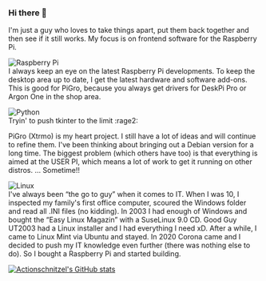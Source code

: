 ### Hi there 👋

I'm just a guy who loves to take things apart, put them back together and then see if it still works. My focus is on frontend software for the Raspberry Pi.     
    
        
![Raspberry Pi](https://img.shields.io/badge/-RaspberryPi-C51A4A?style=for-the-badge&logo=Raspberry-Pi)        
I always keep an eye on the latest Raspberry Pi developments. To keep the desktop area up to date, I get the latest hardware and software add-ons. This is good for PiGro, because you always get drivers for DeskPi Pro or Argon One in the shop area.    
    
![Python](https://img.shields.io/badge/python-3670A0?style=for-the-badge&logo=python&logoColor=ffdd54)        
Tryin' to push tkinter to the limit :rage2:  
    
PiGro (Xtrmo) is my heart project. I still have a lot of ideas and will continue to refine them. I've been thinking about bringing out a Debian version for a long time. The biggest problem (which others have too) is that everything is aimed at the USER PI, which means a lot of work to get it running on other distros. … Sometime!!


    
        
        
![Linux](https://img.shields.io/badge/Linux-FCC624?style=for-the-badge&logo=linux&logoColor=black)    
I've always been “the go to guy” when it comes to IT. When I was 10, I inspected my family's first office computer, scoured the Windows folder and read all .INI files (no kidding). In 2003 I had enough of Windows and bought the “Easy Linux Magazin” with a SuseLinux 9.0 CD. Good Guy UT2003 had a Linux installer and I had everything I need xD. After a while, I came to Linux Mint via Ubuntu and stayed. In 2020 Corona came and I decided to push my IT knowledge even further (there was nothing else to do). So I bought a Raspberry Pi and started building.

[![Actionschnitzel's GitHub stats](https://github-readme-stats.vercel.app/api?username=actionschnitzel)](https://github.com/actionschnitzel/github-readme-stats)

<!--
**actionschnitzel/actionschnitzel** is a ✨ _special_ ✨ repository because its `README.md` (this file) appears on your GitHub profile.

Here are some ideas to get you started:

- 🔭 I’m currently working on ...
- 🌱 I’m currently learning ...
- 👯 I’m looking to collaborate on ...
- 🤔 I’m looking for help with ...
- 💬 Ask me about ...
- 📫 How to reach me: ...
- 😄 Pronouns: ...
- ⚡ Fun fact: ...
-->
